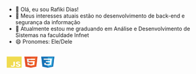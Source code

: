 <!-- [![Anurag's GitHub stats](https://github-readme-stats.vercel.app/apirafiki-cy=anuraghazra)](https://github.com/anuraghazra/github-readme-stats) --->

- 👋 Olá, eu sou Rafiki Dias!
- 👀 Meus interesses atuais estão no desenvolvimento de back-end e segurança da informação
- 🌱 Atualmente estou me graduando em Análise e Desenvolvimento de Sistemas na faculdade Infnet
- 😄 Pronomes: Ele/Dele

<!---
rafiki-cy/rafiki-cy is a ✨ special ✨ repository because its `README.md` (this file) appears on your GitHub profile.
You can click the Preview link to take a look at your changes.
--->

<div style="display: inline_block"><br>
  <img align="center" alt="Rafiki-Js" height="30" width="40" src="https://raw.githubusercontent.com/devicons/devicon/master/icons/javascript/javascript-plain.svg">
  <img align="center" alt="Rafiki-HTML" height="30" width="40" src="https://raw.githubusercontent.com/devicons/devicon/master/icons/html5/html5-original.svg">
  <img align="center" alt="Rafiki-CSS" height="30" width="40" src="https://raw.githubusercontent.com/devicons/devicon/master/icons/css3/css3-original.svg">
</div>
